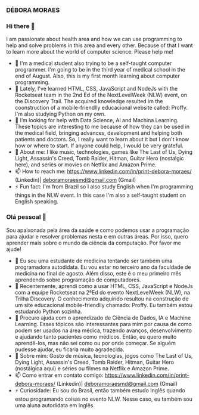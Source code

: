 ### DÉBORA MORAES

### Hi there 👋
I am passionate about health area and how we can use programming to help and solve problems in this area and every other. Because of that I want to learn more about the world of computer science. Please help me!
- 🔭 I'm a medical student also trying to be a self-taught computer programmer. I'm going to be in the third year of medical school in the end of August. Also, this is my first month learning about computer programming.
- 🌱 Lately, I've learned HTML, CSS, JavaScript and NodeJs with the Rocketseat team in the 2nd Ed of the NextLevelWeek (NLW) event, on the Discovery Trail. The acquired knowledge resulted im the coonstruction of a mobile-friendlly educacional website called: Proffy. I'm also studying Python on my own.
- 🤔 I’m looking for help with Data Science, AI and Machina Learning. These topics are interesting to me because of how they can be used in the medical field, bringing advances, development and helping both patients and doctors. So, I really want to learn about it but I don't know how or where to start. If anyone could help, I would be very grateful.
- 💬 About me: I like music, technologies, games like The Last of Us, Dying Light, Assassin's Creed, Tomb Raider, Hitman, Guitar Hero (nostalgic here), and series or movies on Netflix and Amazon Prime.
- 📫 How to reach me: https://www.linkedin.com/in/print-debora-moraes/ (Linkedin)| deboramoraesmd@gmail.com (Gmail)
- ⚡ Fun fact: I'm from Brazil so I also study English when I'm programming things in the NLW event. In this case I'm also a self-taught student on English speaking.

### Olá pessoal 👋
Sou apaixonada pela área da saúde e como podemos usar a programação para ajudar e resolver problemas nesta e em outras áreas. Por isso, quero aprender mais sobre o mundo da ciência da computação. Por favor me ajude!
- 🔭 Eu sou uma estudante de medicina tentando ser também uma programadora autodidata. Eu vou estar no terceiro ano da faculdade de medicina no final de agosto. Além disso, este é o meu primeiro mês aprendendo sobre programação de computadores.
- 🌱 Recentemente, aprendi como a usar HTML, CSS, JavaScript e NodeJs com a equipe Rocketseat na 2ªEd do evento NextLevelWeek (NLW), na Trilha Discovery. O conhecimento adquirido resultou na construção de um site educacional mobile-friendlly chamado: Proffy. Eu também estou estudando Python sozinha.
- 🤔 Procuro ajuda com o aprendizado de Ciência de Dados, IA e Machine Learning. Esses tópicos são interessantes para mim por causa de como podem ser usados na área médica, trazendo avanços, desenvolvimento e ajudando tanto pacientes como médicos. Então, eu quero muito aprendê-los, mas não sei como ou por onde começar. Se alguém pudesse ajudar, eu ficaria muito agradecida.
- 💬 Sobre mim: Gosto de música, tecnologias, jogos como The Last of Us, Dying Light, Assassin's Creed, Tomb Raider, Hitman, Guitar Hero (nostálgica aqui) e séries ou filmes na Netflix e Amazon Prime.
- 📫 Como entrar em contato comigo: https://www.linkedin.com/in/print-debora-moraes/ (Linkedin)| deboramoraesmd@gmail.com (Gmail)
- ⚡ Curiosidade: Eu sou do Brasil, então também estudo Inglês quando estou programando coisas no evento NLW. Nesse caso, eu também sou uma aluna autodidata em Inglês.
